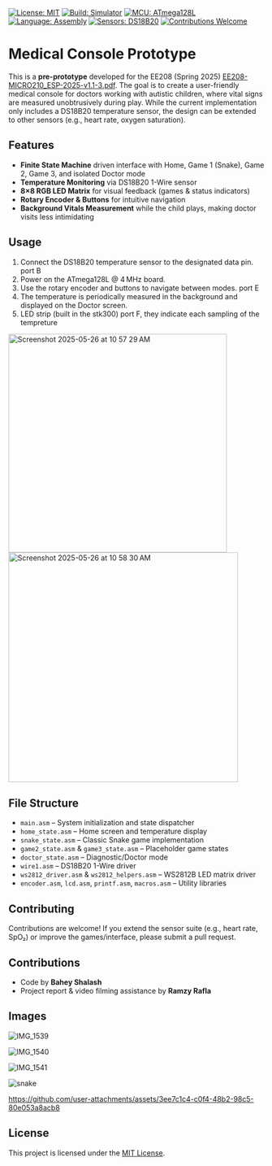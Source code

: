 [![License: MIT](https://img.shields.io/badge/License-MIT-yellow.svg)](LICENSE) [![Build: Simulator](https://img.shields.io/badge/Build-Simulator-blue.svg)](#)  [![MCU: ATmega128L](https://img.shields.io/badge/MCU-ATmega128L-orange.svg)](#)  [![Language: Assembly](https://img.shields.io/badge/Language-ASM-red.svg)](#)  [![Sensors: DS18B20](https://img.shields.io/badge/Sensors-DS18B20-green.svg)](#)  [![Contributions Welcome](https://img.shields.io/badge/Contributions-Welcome-brightgreen.svg)](#) 
# Medical Console Prototype

This is a **pre-prototype** developed for the EE208 (Spring 2025) [EE208-MICRO210_ESP-2025-v1.1-3.pdf](https://github.com/user-attachments/files/20438062/EE208-MICRO210_ESP-2025-v1.1-3.pdf). The goal is to create a user-friendly medical console for doctors working with autistic children, where vital signs are measured unobtrusively during play. While the current implementation only includes a DS18B20 temperature sensor, the design can be extended to other sensors (e.g., heart rate, oxygen saturation).


## Features

* **Finite State Machine** driven interface with Home, Game 1 (Snake), Game 2, Game 3, and isolated Doctor mode
* **Temperature Monitoring** via DS18B20 1-Wire sensor
* **8×8 RGB LED Matrix** for visual feedback (games & status indicators)
* **Rotary Encoder & Buttons** for intuitive navigation
* **Background Vitals Measurement** while the child plays, making doctor visits less intimidating

## Usage

1. Connect the DS18B20 temperature sensor to the designated data pin. port B
2. Power on the ATmega128L @ 4 MHz board.
3. Use the rotary encoder and buttons to navigate between modes. port E
4. The temperature is periodically measured in the background and displayed on the Doctor screen.
5. LED strip (built in the stk300) port F, they indicate each sampling of the tempreture
<img width="430" alt="Screenshot 2025-05-26 at 10 57 29 AM" src="https://github.com/user-attachments/assets/3cde2b62-871b-43f3-a89b-53cd64ef0fc9" />
<img width="452" alt="Screenshot 2025-05-26 at 10 58 30 AM" src="https://github.com/user-attachments/assets/1b7eac08-b37f-4022-9e53-f2ce01cd983e" />

## File Structure

* `main.asm` – System initialization and state dispatcher
* `home_state.asm` – Home screen and temperature display
* `snake_state.asm` – Classic Snake game implementation
* `game2_state.asm` & `game3_state.asm` – Placeholder game states
* `doctor_state.asm` – Diagnostic/Doctor mode
* `wire1.asm` – DS18B20 1-Wire driver
* `ws2812_driver.asm` & `ws2812_helpers.asm` – WS2812B LED matrix driver
* `encoder.asm`, `lcd.asm`, `printf.asm`, `macros.asm` – Utility libraries

## Contributing

Contributions are welcome! If you extend the sensor suite (e.g., heart rate, SpO₂) or improve the games/interface, please submit a pull request.

## Contributions

* Code by **Bahey Shalash**
* Project report & video filming assistance by **Ramzy Rafla**

## Images

![IMG_1539](https://github.com/user-attachments/assets/23c3a513-8f71-467c-b11d-50dd1ee32848)

![IMG_1540](https://github.com/user-attachments/assets/2d0c2b80-7f7a-4012-a5be-e3e1adf919bb)


![IMG_1541](https://github.com/user-attachments/assets/2b0b44d2-7d7b-464b-9d8a-cee5d30a41a8)

![snake](https://github.com/user-attachments/assets/dcebf076-6526-4e16-878c-279b97e84e3d)





https://github.com/user-attachments/assets/3ee7c1c4-c0f4-48b2-98c5-80e053a8acb8




## License

This project is licensed under the [MIT License](LICENSE).
